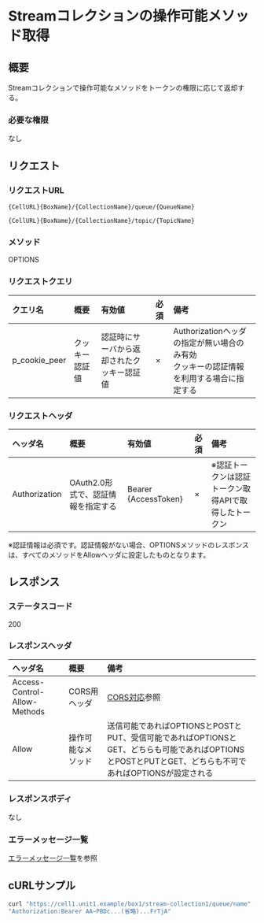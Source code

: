 # Streamコレクションの操作可能メソッド取得
## 概要
Streamコレクションで操作可能なメソッドをトークンの権限に応じて返却する。

### 必要な権限
なし

## リクエスト
### リクエストURL
```
{CellURL}{BoxName}/{CollectionName}/queue/{QueueName}
```
```
{CellURL}{BoxName}/{CollectionName}/topic/{TopicName}
```

### メソッド
OPTIONS

### リクエストクエリ
|クエリ名|概要|有効値|必須|備考|
|:--|:--|:--|:--|:--|
|p_cookie_peer|クッキー認証値|認証時にサーバから返却されたクッキー認証値|×|Authorizationヘッダの指定が無い場合のみ有効<br>クッキーの認証情報を利用する場合に指定する|

### リクエストヘッダ
|ヘッダ名|概要|有効値|必須|備考|
|:--|:--|:--|:--|:--|
|Authorization|OAuth2.0形式で、認証情報を指定する|Bearer {AccessToken}|×|※認証トークンは認証トークン取得APIで取得したトークン|

※認証情報は必須です。認証情報がない場合、OPTIONSメソッドのレスポンスは、すべてのメソッドをAllowヘッダに設定したものとなります。

## レスポンス
### ステータスコード
200

### レスポンスヘッダ
|ヘッダ名|概要|備考|
|:--|:--|:--|
|Access-Control-Allow-Methods|CORS用ヘッダ|[CORS対応](002_CORS_Support.md)参照|
|Allow|操作可能なメソッド|送信可能であればOPTIONSとPOSTとPUT、受信可能であればOPTIONSとGET、どちらも可能であればOPTIONSとPOSTとPUTとGET、どちらも不可であればOPTIONSが設定される|

### レスポンスボディ
なし

### エラーメッセージ一覧
[エラーメッセージ一覧](004_Error_Messages.md)を参照

## cURLサンプル

```sh
curl "https://cell1.unit1.example/box1/stream-collection1/queue/name" -X OPTIONS -i -H \
"Authorization:Bearer AA~PBDc...(省略)...FrTjA"
```
